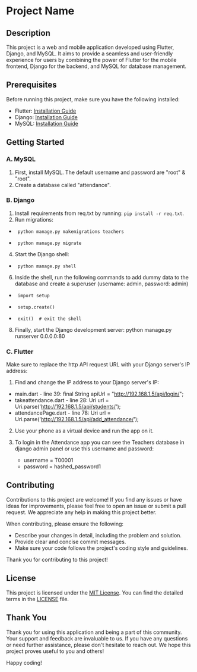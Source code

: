 # Project Name

## Description

This project is a web and mobile application developed using Flutter, Django, and MySQL. It aims to provide a seamless and user-friendly experience for users by combining the power of Flutter for the mobile frontend, Django for the backend, and MySQL for database management.

## Prerequisites

Before running this project, make sure you have the following installed:

- Flutter: [Installation Guide](https://flutter.dev/docs/get-started/install)
- Django: [Installation Guide](https://docs.djangoproject.com/en/stable/intro/install/)
- MySQL: [Installation Guide](https://dev.mysql.com/doc/mysql-installation-excerpt/5.7/en/)

## Getting Started

### A. MySQL

1. First, install MySQL. The default username and password are "root" & "root".
2. Create a database called "attendance".

### B. Django

1. Install requirements from req.txt by running: `pip install -r req.txt`.
2. Run migrations:
   
-      python manage.py makemigrations teachers
   
-      python manage.py migrate
   
4. Start the Django shell:
   
-      python manage.py shell

6. Inside the shell, run the following commands to add dummy data to the database and create a superuser (username: admin, password: admin)
   
-      import setup
   
-      setup.create()
   
-      exit()  # exit the shell

8. Finally, start the Django development server: python manage.py runserver 0.0.0.0:80

### C. Flutter 


Make sure to replace the http API request URL with your Django server's IP address:

1. Find and change the IP address to your Django server's IP:
   
- main.dart           - line 39: final String apiUrl = "http://192.168.1.5/api/login/";
- takeattendance.dart - line 28: Uri url = Uri.parse('http://192.168.1.5/api/students/');  
- attendancePage.dart - line 78: Uri url = Uri.parse('http://192.168.1.5/api/add_attendance/');
   
2. Use your phone as a virtual device and run the app on it.

3. To login in the Attendance app you can see the Teachers database in django admin panel or use this username and password:
   - username = T00001
   - password = hashed_password1

## Contributing

Contributions to this project are welcome! If you find any issues or have ideas for improvements, please feel free to open an issue or submit a pull request. We appreciate any help in making this project better.

When contributing, please ensure the following:

- Describe your changes in detail, including the problem and solution.
- Provide clear and concise commit messages.
- Make sure your code follows the project's coding style and guidelines.

Thank you for contributing to this project!

## License

This project is licensed under the [MIT License](LICENSE). You can find the detailed terms in the [LICENSE](LICENSE) file.

## Thank You

Thank you for using this application and being a part of this community. Your support and feedback are invaluable to us. If you have any questions or need further assistance, please don't hesitate to reach out. We hope this project proves useful to you and others!

Happy coding!

